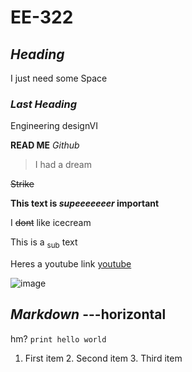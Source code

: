 # EE-322
## _Heading_ 
I just need some Space
### _Last Heading_

Engineering designVI

**READ ME**
_Github_
> I had a dream
>
 ~~Strike~~
 
**This text is _supeeeeeeer_ important**

I ~~dont~~ like icecream

This is a <sub>sub</sub> text

Heres a youtube link [youtube](https://www.youtube.com/)

![image](https://github.com/Githubpucci/EE-322/assets/116912039/b5a1bccc-7876-43fd-85d1-c860e3191019)

***Markdown***
---horizontal
---
hm?
`print hello world`

1. First item 2. Second item 3. Third item
   

